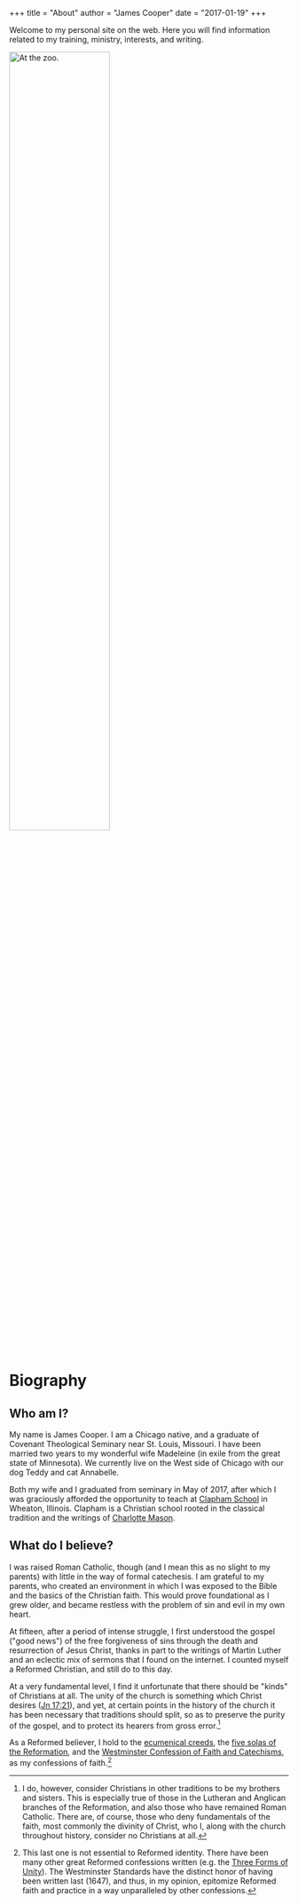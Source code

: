+++
title = "About"
author = "James Cooper"
date = "2017-01-19"
+++

Welcome to my personal site on the web. Here you will find information related to my training, ministry, interests, and writing.

<img src=/images/zoo_photo.jpg alt="At the zoo." width=60%>

# Biography

## Who am I?

My name is James Cooper. I am a Chicago native, and a graduate of Covenant Theological Seminary near St. Louis, Missouri. I have been married two years to my wonderful wife Madeleine (in exile from the great state of Minnesota). We currently live on the West side of Chicago with our dog Teddy and cat Annabelle.

Both my wife and I graduated from seminary in May of 2017, after which I was graciously afforded the opportunity to teach at [Clapham School](http://claphamschool.org/) in Wheaton, Illinois. Clapham is a Christian school rooted in the classical tradition and the writings of [Charlotte Mason](https://www.amblesideonline.org/WhatIsCM.shtml).

## What do I believe?

I was raised Roman Catholic, though (and I mean this as no slight to my parents) with little in the way of formal catechesis. I am grateful to my parents, who created an environment in which I was exposed to the Bible and the basics of the Christian faith. This would prove foundational as I grew older, and became restless with the problem of sin and evil in my own heart.

At fifteen, after a period of intense struggle, I first understood the gospel ("good news") of the free forgiveness of sins through the death and resurrection of Jesus Christ, thanks in part to the writings of Martin Luther and an eclectic mix of sermons that I found on the internet. I counted myself a Reformed Christian, and still do to this day.

At a very fundamental level, I find it unfortunate that there should be "kinds" of Christians at all. The unity of the church is something which Christ desires ([Jn 17:21](https://www.biblegateway.com/passage/?search=John%2017:21)), and yet, at certain points in the history of the church it has been necessary that traditions should split, so as to preserve the purity of the gospel, and to protect its hearers from gross error.[^1]

As a Reformed believer, I hold to the [ecumenical creeds](http://bookofconcord.org/creeds.php), the [five solas of the Reformation](http://www.theopedia.com/five-solas), and the [Westminster Confession of Faith and Catechisms](http://www.pcaac.org/resources/wcf/), as my confessions of faith.[^2]

[^1]: I do, however, consider Christians in other traditions to be my brothers and sisters. This is especially true of those in the Lutheran and Anglican branches of the Reformation, and also those who have remained Roman Catholic. There are, of course, those who deny fundamentals of the faith, most commonly the divinity of Christ, who I, along with the church throughout history, consider no Christians at all.

[^2]: This last one is not essential to Reformed identity. There have been many other great Reformed confessions written (e.g. the [Three Forms of Unity](https://www.urcna.org/1651/custom/24288)). The Westminster Standards have the distinct honor of having been written last (1647), and thus, in my opinion, epitomize Reformed faith and practice in a way unparalleled by other confessions.
